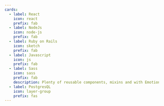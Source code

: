 ```yaml
---
cards:
  - label: React
    icon: react
    prefix: fab
  - label: NodeJs
    icon: node-js
    prefix: fab
  - label: Ruby on Rails
    icon: sketch
    prefix: fab
  - label: Javascript
    icon: js
    prefix: fab
  - label: Sass
    icon: sass
    prefix: fab
    description: Plenty of reusable components, mixins and with Emotion styled components are waiting for you.
  - label: PostgresQL
    icon: layer-group
    prefix: fas
---
```

